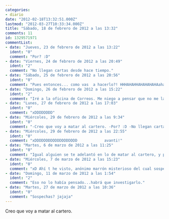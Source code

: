 ```yaml
---
categories:
- diario
date: "2012-02-18T13:32:51.000Z"
lastmod: "2012-03-27T10:33:34.000Z"
title: "Sábado, 18 de febrero de 2012 a las 13:32"
comments: 11
id: 1329571971
commentList:
- date: "Jueves, 23 de febrero de 2012 a las 13:22"
  ident: "0"
  comment: "Por? :D"
- date: "Viernes, 24 de febrero de 2012 a las 20:49"
  ident: "2"
  comment: "No llegan cartas desde hace tiempo."
- date: "Sábado, 25 de febrero de 2012 a las 20:56"
  ident: "0"
  comment: "Pues entonces... como vas  a hacerlo?! HHHAHAHHAHAHAHAHAahah :) xD"
- date: "Domingo, 26 de febrero de 2012 a las 15:22"
  ident: "2"
  comment: "Iré a la oficina de Correos. Me niego a pensar que no me las mandan."
- date: "Lunes, 27 de febrero de 2012 a las 17:03"
  ident: "0"
  comment: "xDDDDDDDD"
- date: "Miércoles, 29 de febrero de 2012 a las 9:34"
  ident: "0"
  comment: "-Creo que voy a matar al cartero. -Por? :D -No llegan cartas desde hace tiempo. -Pues entonces... como vas a hacerlo?!\n\nJAJAJAJAJAJAJA no sé vosotros pero yo veo un tuit."
- date: "Miércoles, 29 de febrero de 2012 a las 22:55"
  ident: "0"
  comment: "xDDDDDDDDDDDDDDDDDDD            avanti!"
- date: "Martes, 6 de marzo de 2012 a las 11:25"
  ident: "0"
  comment: "Igual alguien se te adelantó en lo de matar al cartero, y por eso no te llegan..."
- date: "Miércoles, 7 de marzo de 2012 a las 15:23"
  ident: "0"
  comment: "xD Ahí t he visto, anónimo marrón misterioso del cual sospecho qien pueda ser!"
- date: "Domingo, 11 de marzo de 2012 a las 1:54"
  ident: "2"
  comment: "Eso no lo había pensado...habrá que investigarlo."
- date: "Martes, 27 de marzo de 2012 a las 10:36"
  ident: "0"
  comment: "Sospechas? jajaja"
---
```


Creo que voy a matar al cartero.